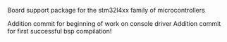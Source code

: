 Board support package for the stm32l4xx family of microcontrollers

Addition commit for beginning of work on console driver
Addition commit for first successful bsp compilation!

